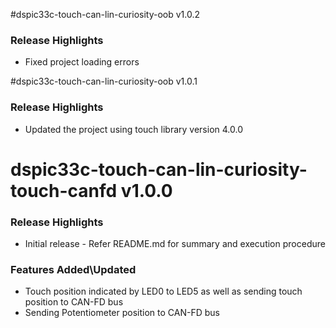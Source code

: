 #dspic33c-touch-can-lin-curiosity-oob v1.0.2

### Release Highlights

- Fixed project loading errors

#dspic33c-touch-can-lin-curiosity-oob v1.0.1

### Release Highlights

- Updated the project using touch library version 4.0.0

# dspic33c-touch-can-lin-curiosity-touch-canfd v1.0.0

### Release Highlights

- Initial release - Refer README.md for summary and execution procedure

### Features Added\Updated

- Touch position indicated by LED0 to LED5 as well as sending touch position to CAN-FD bus
- Sending Potentiometer position to CAN-FD bus
